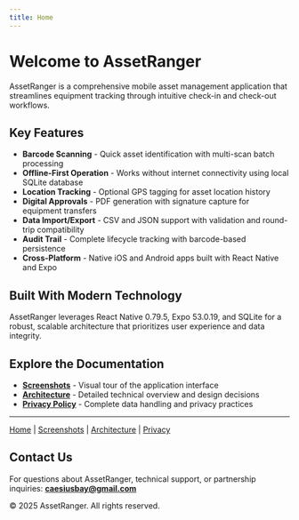 ```yaml
---
title: Home
---
```


# Welcome to AssetRanger

AssetRanger is a comprehensive mobile asset management application that streamlines equipment tracking through intuitive check-in and check-out workflows.

## Key Features

- **Barcode Scanning** - Quick asset identification with multi-scan batch processing
- **Offline-First Operation** - Works without internet connectivity using local SQLite database
- **Location Tracking** - Optional GPS tagging for asset location history
- **Digital Approvals** - PDF generation with signature capture for equipment transfers
- **Data Import/Export** - CSV and JSON support with validation and round-trip compatibility
- **Audit Trail** - Complete lifecycle tracking with barcode-based persistence
- **Cross-Platform** - Native iOS and Android apps built with React Native and Expo

## Built With Modern Technology

AssetRanger leverages React Native 0.79.5, Expo 53.0.19, and SQLite for a robust, scalable architecture that prioritizes user experience and data integrity.

## Explore the Documentation

- **[Screenshots](screenshots.md)** - Visual tour of the application interface
- **[Architecture](architecture.md)** - Detailed technical overview and design decisions
- **[Privacy Policy](privacy.md)** - Complete data handling and privacy practices

---

[Home](index.md) | [Screenshots](screenshots.md) | [Architecture](architecture.md) | [Privacy](privacy.md)

## Contact Us

For questions about AssetRanger, technical support, or partnership inquiries:
**caesiusbay@gmail.com**

© 2025 AssetRanger. All rights reserved.
